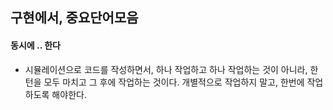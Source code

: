 ## 구현에서, 중요단어모음

#### 동시에 .. 한다

- 시뮬레이션으로 코드를 작성하면서, 하나 작업하고 하나 작업하는 것이 아니라, 한 턴을 모두 마치고 그 후에 작업하는 것이다. 개별적으로 작업하지 말고, 한번에 작업하도록 해야한다.

  